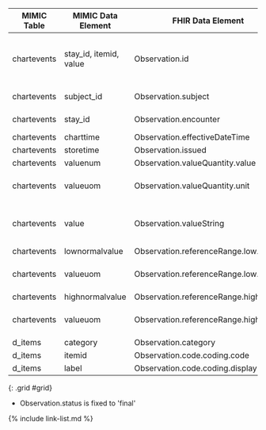 |MIMIC Table|MIMIC Data Element|FHIR Data Element|FHIR Profile|Notes| 
|---|---|---|---|---|
|chartevents|stay_id, itemid, value|Observation.id|[MimicObservationChartevents]|Concat MIMIC elements and convert to UUID5|
|chartevents|subject_id|Observation.subject|[MimicObservationChartevents]|Convert to UUID5|
|chartevents|stay_id|Observation.encounter|[MimicObservationChartevents]|Convert to UUID5|
|chartevents|charttime|Observation.effectiveDateTime|[MimicObservationChartevents]||
|chartevents|storetime|Observation.issued|[MimicObservationChartevents]||
|chartevents|valuenum|Observation.valueQuantity.value|[MimicObservationChartevents]||
|chartevents|valueuom|Observation.valueQuantity.unit|[MimicObservationChartevents]|Used for both unit and code element|
|chartevents|value|Observation.valueString|[MimicObservationChartevents]|Only store valueString if valueQuantity is not present|
|chartevents|lownormalvalue|Observation.referenceRange.low.value|[MimicObservationChartevents]||
|chartevents|valueuom|Observation.referenceRange.low.unit|[MimicObservationChartevents]|Used for both unit and code element|
|chartevents|highnormalvalue|Observation.referenceRange.high.value|[MimicObservationChartevents]||
|chartevents|valueuom|Observation.referenceRange.high.unit|[MimicObservationChartevents]|Used for both unit and code element|
|d_items|category|Observation.category|[MimicObservationChartevents]||
|d_items|itemid|Observation.code.coding.code|[MimicObservationChartevents]||
|d_items|label|Observation.code.coding.display|[MimicObservationChartevents]||
{: .grid #grid}

* Observation.status is fixed to 'final'

{% include link-list.md %}

